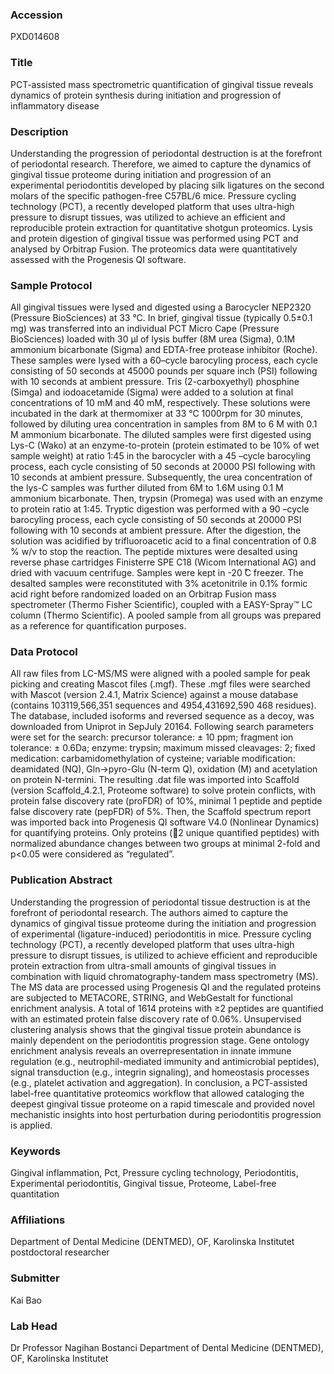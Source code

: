 ### Accession
PXD014608

### Title
PCT-assisted mass spectrometric quantification of gingival tissue reveals dynamics of protein synthesis during initiation and progression of inflammatory disease

### Description
Understanding the progression of periodontal destruction is at the forefront of periodontal research. Therefore, we aimed to capture the dynamics of gingival tissue proteome during initiation and progression of an experimental periodontitis developed by placing silk ligatures on the second molars of the specific pathogen-free C57BL/6 mice. Pressure cycling technology (PCT), a recently developed platform that uses ultra-high pressure to disrupt tissues, was utilized to achieve an efficient and reproducible protein extraction for quantitative shotgun proteomics. Lysis and protein digestion of gingival tissue was performed using PCT and analysed by Orbitrap Fusion. The proteomics data were quantitatively assessed with the Progenesis QI software.

### Sample Protocol
All gingival tissues were lysed and digested using a Barocycler NEP2320 (Pressure BioSciences) at 33 °C. In brief, gingival tissue (typically 0.5±0.1 mg) was transferred into an individual PCT Micro Cape (Pressure BioSciences) loaded with 30 μl of lysis buffer (8M urea (Sigma), 0.1M ammonium bicarbonate (Sigma) and EDTA-free protease inhibitor (Roche). These samples were lysed with a 60–cycle barocyling process, each cycle consisting of 50 seconds at 45000 pounds per square inch (PSI) following with 10 seconds at ambient pressure. Tris (2-carboxyethyl) phosphine (Simga) and iodoacetamide (Sigma) were added to a solution at final concentrations of 10 mM and 40 mM, respectively. These solutions were incubated in the dark at thermomixer at 33 °C 1000rpm for 30 minutes, followed by diluting urea concentration in samples from 8M to 6 M with 0.1 M ammonium bicarbonate. The diluted samples were first digested using Lys-C (Wako) at an enzyme-to-protein (protein estimated to be 10% of wet sample weight) at ratio 1:45 in the barocycler with a 45 –cycle barocyling process, each cycle consisting of 50 seconds at 20000 PSI following with 10 seconds at ambient pressure. Subsequently, the urea concentration of the lys-C samples was further diluted from 6M to 1.6M using 0.1 M ammonium bicarbonate. Then, trypsin (Promega) was used with an enzyme to protein ratio at 1:45. Tryptic digestion was performed with a 90 –cycle barocyling process, each cycle consisting of 50 seconds at 20000 PSI following with 10 seconds at ambient pressure. After the digestion, the solution was acidified by trifluoroacetic acid to a final concentration of 0.8 % w/v to stop the reaction. The peptide mixtures were desalted using reverse phase cartridges Finisterre SPE C18 (Wicom International AG) and dried with vacuum centrifuge. Samples were kept in -20 ̊C freezer. The desalted samples were reconstituted with 3% acetonitrile in 0.1% formic acid right before randomized loaded on an Orbitrap Fusion mass spectrometer (Thermo Fisher Scientific), coupled with a EASY-Spray™ LC column (Thermo Scientific). A pooled sample from all groups was prepared as a reference for quantification purposes.

### Data Protocol
All raw files from LC-MS/MS were aligned with a pooled sample for peak picking and creating Mascot files (.mgf). These .mgf files were searched with Mascot (version 2.4.1, Matrix Science) against a mouse database (contains 103119,566,351 sequences and 4954,431692,590 468 residues). The database, included isoforms and reversed sequence as a decoy, was downloaded from Uniprot in SepJuly 20164. Following search parameters were set for the search: precursor tolerance: ± 10 ppm; fragment ion tolerance: ± 0.6Da; enzyme: trypsin; maximum missed cleavages: 2; fixed medication: carbamidomethylation of cysteine; variable modification: deamidated (NQ), Gln->pyro-Glu (N-term Q), oxidation (M) and acetylation on protein N-termini. The resulting .dat file was imported into Scaffold (version Scaffold_4.2.1, Proteome software) to solve protein conflicts, with protein false discovery rate (proFDR) of 10%, minimal 1 peptide and peptide false discovery rate (pepFDR) of 5%. Then, the Scaffold spectrum report was imported back into Progenesis QI software V4.0 (Nonlinear Dynamics) for quantifying proteins. Only proteins (2 unique quantified peptides) with normalized abundance changes between two groups at minimal 2-fold and p<0.05 were considered as “regulated”.

### Publication Abstract
Understanding the progression of periodontal tissue destruction is at the forefront of periodontal research. The authors aimed to capture the dynamics of gingival tissue proteome during the initiation and progression of experimental (ligature-induced) periodontitis in mice. Pressure cycling technology (PCT), a recently developed platform that uses ultra-high pressure to disrupt tissues, is utilized to achieve efficient and reproducible protein extraction from ultra-small amounts of gingival tissues in combination with liquid chromatography-tandem mass spectrometry (MS). The MS data are processed using Progenesis QI and the regulated proteins are subjected to METACORE, STRING, and WebGestalt for functional enrichment analysis. A total of 1614 proteins with &#x2265;2 peptides are quantified with an estimated protein false discovery rate of 0.06%. Unsupervised clustering analysis shows that the gingival tissue protein abundance is mainly dependent on the periodontitis progression stage. Gene ontology enrichment analysis reveals an overrepresentation in innate immune regulation (e.g., neutrophil-mediated immunity and antimicrobial peptides), signal transduction (e.g., integrin signaling), and homeostasis processes (e.g., platelet activation and aggregation). In conclusion, a PCT-assisted label-free quantitative proteomics workflow that allowed cataloging the deepest gingival tissue proteome on a rapid timescale and provided novel mechanistic insights into host perturbation during periodontitis progression is applied.

### Keywords
Gingival inflammation, Pct, Pressure cycling technology, Periodontitis, Experimental periodontitis, Gingival tissue, Proteome, Label-free quantitation

### Affiliations
Department of Dental Medicine (DENTMED), OF, Karolinska Institutet
postdoctoral researcher

### Submitter
Kai Bao

### Lab Head
Dr Professor Nagihan Bostanci
Department of Dental Medicine (DENTMED), OF, Karolinska Institutet


